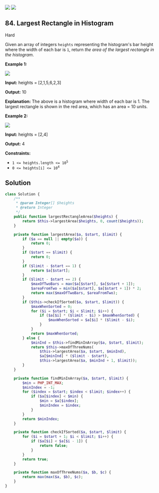 [![](https://img.shields.io/github/stars/LeetCode-in-Php/LeetCode-in-Php?label=Stars&style=flat-square)](https://github.com/LeetCode-in-Php/LeetCode-in-Php)
[![](https://img.shields.io/github/forks/LeetCode-in-Php/LeetCode-in-Php?label=Fork%20me%20on%20GitHub%20&style=flat-square)](https://github.com/LeetCode-in-Php/LeetCode-in-Php/fork)

## 84\. Largest Rectangle in Histogram

Hard

Given an array of integers `heights` representing the histogram's bar height where the width of each bar is `1`, return _the area of the largest rectangle in the histogram_.

**Example 1:**

![](https://assets.leetcode.com/uploads/2021/01/04/histogram.jpg)

**Input:** heights = [2,1,5,6,2,3]

**Output:** 10

**Explanation:** The above is a histogram where width of each bar is 1. The largest rectangle is shown in the red area, which has an area = 10 units. 

**Example 2:**

![](https://assets.leetcode.com/uploads/2021/01/04/histogram-1.jpg)

**Input:** heights = [2,4]

**Output:** 4 

**Constraints:**

*   <code>1 <= heights.length <= 10<sup>5</sup></code>
*   <code>0 <= heights[i] <= 10<sup>4</sup></code>

## Solution

```php
class Solution {
    /**
     * @param Integer[] $heights
     * @return Integer
     */
    public function largestRectangleArea($heights) {
        return $this->largestArea($heights, 0, count($heights));
    }

    private function largestArea($a, $start, $limit) {
        if ($a == null || empty($a)) {
            return 0;
        }
        if ($start == $limit) {
            return 0;
        }
        if ($limit - $start == 1) {
            return $a[$start];
        }
        if ($limit - $start == 2) {
            $maxOfTwoBars = max($a[$start], $a[$start + 1]);
            $areaFromTwo = min($a[$start], $a[$start + 1]) * 2;
            return max($maxOfTwoBars, $areaFromTwo);
        }
        if ($this->checkIfSorted($a, $start, $limit)) {
            $maxWhenSorted = 0;
            for ($i = $start; $i < $limit; $i++) {
                if ($a[$i] * ($limit - $i) > $maxWhenSorted) {
                    $maxWhenSorted = $a[$i] * ($limit - $i);
                }
            }
            return $maxWhenSorted;
        } else {
            $minInd = $this->findMinInArray($a, $start, $limit);
            return $this->maxOfThreeNums(
                $this->largestArea($a, $start, $minInd),
                $a[$minInd] * ($limit - $start),
                $this->largestArea($a, $minInd + 1, $limit));
        }
    }

    private function findMinInArray($a, $start, $limit) {
        $min = PHP_INT_MAX;
        $minIndex = -1;
        for ($index = $start; $index < $limit; $index++) {
            if ($a[$index] < $min) {
                $min = $a[$index];
                $minIndex = $index;
            }
        }
        return $minIndex;
    }

    private function checkIfSorted($a, $start, $limit) {
        for ($i = $start + 1; $i < $limit; $i++) {
            if ($a[$i] < $a[$i - 1]) {
                return false;
            }
        }
        return true;
    }

    private function maxOfThreeNums($a, $b, $c) {
        return max(max($a, $b), $c);
    }
}
```